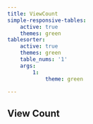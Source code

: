 ```yaml
---
title: ViewCount
simple-responsive-tables:
    active: true
    themes: green
tablesorter:
    active: true
    themes: green
    table_nums: '1'
    args:
        1:
            theme: green

---
```


<h2>View Count</h2>



